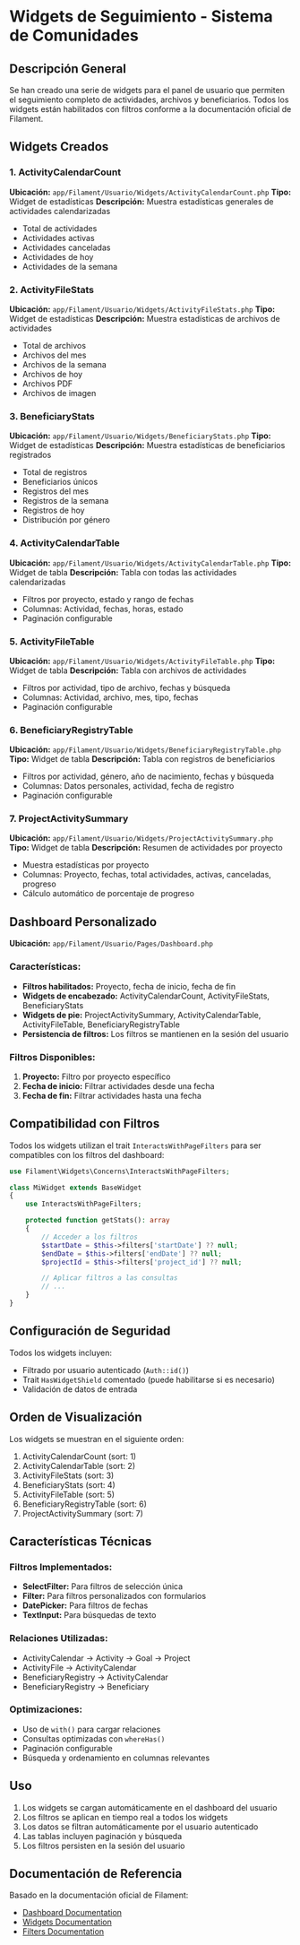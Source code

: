 # Widgets de Seguimiento - Sistema de Comunidades

## Descripción General

Se han creado una serie de widgets para el panel de usuario que permiten el seguimiento completo de actividades, archivos y beneficiarios. Todos los widgets están habilitados con filtros conforme a la documentación oficial de Filament.

## Widgets Creados

### 1. ActivityCalendarCount

**Ubicación:** `app/Filament/Usuario/Widgets/ActivityCalendarCount.php`
**Tipo:** Widget de estadísticas
**Descripción:** Muestra estadísticas generales de actividades calendarizadas

-   Total de actividades
-   Actividades activas
-   Actividades canceladas
-   Actividades de hoy
-   Actividades de la semana

### 2. ActivityFileStats

**Ubicación:** `app/Filament/Usuario/Widgets/ActivityFileStats.php`
**Tipo:** Widget de estadísticas
**Descripción:** Muestra estadísticas de archivos de actividades

-   Total de archivos
-   Archivos del mes
-   Archivos de la semana
-   Archivos de hoy
-   Archivos PDF
-   Archivos de imagen

### 3. BeneficiaryStats

**Ubicación:** `app/Filament/Usuario/Widgets/BeneficiaryStats.php`
**Tipo:** Widget de estadísticas
**Descripción:** Muestra estadísticas de beneficiarios registrados

-   Total de registros
-   Beneficiarios únicos
-   Registros del mes
-   Registros de la semana
-   Registros de hoy
-   Distribución por género

### 4. ActivityCalendarTable

**Ubicación:** `app/Filament/Usuario/Widgets/ActivityCalendarTable.php`
**Tipo:** Widget de tabla
**Descripción:** Tabla con todas las actividades calendarizadas

-   Filtros por proyecto, estado y rango de fechas
-   Columnas: Actividad, fechas, horas, estado
-   Paginación configurable

### 5. ActivityFileTable

**Ubicación:** `app/Filament/Usuario/Widgets/ActivityFileTable.php`
**Tipo:** Widget de tabla
**Descripción:** Tabla con archivos de actividades

-   Filtros por actividad, tipo de archivo, fechas y búsqueda
-   Columnas: Actividad, archivo, mes, tipo, fechas
-   Paginación configurable

### 6. BeneficiaryRegistryTable

**Ubicación:** `app/Filament/Usuario/Widgets/BeneficiaryRegistryTable.php`
**Tipo:** Widget de tabla
**Descripción:** Tabla con registros de beneficiarios

-   Filtros por actividad, género, año de nacimiento, fechas y búsqueda
-   Columnas: Datos personales, actividad, fecha de registro
-   Paginación configurable

### 7. ProjectActivitySummary

**Ubicación:** `app/Filament/Usuario/Widgets/ProjectActivitySummary.php`
**Tipo:** Widget de tabla
**Descripción:** Resumen de actividades por proyecto

-   Muestra estadísticas por proyecto
-   Columnas: Proyecto, fechas, total actividades, activas, canceladas, progreso
-   Cálculo automático de porcentaje de progreso

## Dashboard Personalizado

**Ubicación:** `app/Filament/Usuario/Pages/Dashboard.php`

### Características:

-   **Filtros habilitados:** Proyecto, fecha de inicio, fecha de fin
-   **Widgets de encabezado:** ActivityCalendarCount, ActivityFileStats, BeneficiaryStats
-   **Widgets de pie:** ProjectActivitySummary, ActivityCalendarTable, ActivityFileTable, BeneficiaryRegistryTable
-   **Persistencia de filtros:** Los filtros se mantienen en la sesión del usuario

### Filtros Disponibles:

1. **Proyecto:** Filtro por proyecto específico
2. **Fecha de inicio:** Filtrar actividades desde una fecha
3. **Fecha de fin:** Filtrar actividades hasta una fecha

## Compatibilidad con Filtros

Todos los widgets utilizan el trait `InteractsWithPageFilters` para ser compatibles con los filtros del dashboard:

```php
use Filament\Widgets\Concerns\InteractsWithPageFilters;

class MiWidget extends BaseWidget
{
    use InteractsWithPageFilters;

    protected function getStats(): array
    {
        // Acceder a los filtros
        $startDate = $this->filters['startDate'] ?? null;
        $endDate = $this->filters['endDate'] ?? null;
        $projectId = $this->filters['project_id'] ?? null;

        // Aplicar filtros a las consultas
        // ...
    }
}
```

## Configuración de Seguridad

Todos los widgets incluyen:

-   Filtrado por usuario autenticado (`Auth::id()`)
-   Trait `HasWidgetShield` comentado (puede habilitarse si es necesario)
-   Validación de datos de entrada

## Orden de Visualización

Los widgets se muestran en el siguiente orden:

1. ActivityCalendarCount (sort: 1)
2. ActivityCalendarTable (sort: 2)
3. ActivityFileStats (sort: 3)
4. BeneficiaryStats (sort: 4)
5. ActivityFileTable (sort: 5)
6. BeneficiaryRegistryTable (sort: 6)
7. ProjectActivitySummary (sort: 7)

## Características Técnicas

### Filtros Implementados:

-   **SelectFilter:** Para filtros de selección única
-   **Filter:** Para filtros personalizados con formularios
-   **DatePicker:** Para filtros de fechas
-   **TextInput:** Para búsquedas de texto

### Relaciones Utilizadas:

-   ActivityCalendar → Activity → Goal → Project
-   ActivityFile → ActivityCalendar
-   BeneficiaryRegistry → ActivityCalendar
-   BeneficiaryRegistry → Beneficiary

### Optimizaciones:

-   Uso de `with()` para cargar relaciones
-   Consultas optimizadas con `whereHas()`
-   Paginación configurable
-   Búsqueda y ordenamiento en columnas relevantes

## Uso

1. Los widgets se cargan automáticamente en el dashboard del usuario
2. Los filtros se aplican en tiempo real a todos los widgets
3. Los datos se filtran automáticamente por el usuario autenticado
4. Las tablas incluyen paginación y búsqueda
5. Los filtros persisten en la sesión del usuario

## Documentación de Referencia

Basado en la documentación oficial de Filament:

-   [Dashboard Documentation](https://filamentphp.com/docs/3.x/panels/dashboard)
-   [Widgets Documentation](https://filamentphp.com/docs/3.x/panels/dashboard#custom-widgets)
-   [Filters Documentation](https://filamentphp.com/docs/3.x/panels/dashboard#filtering-widget-data)

